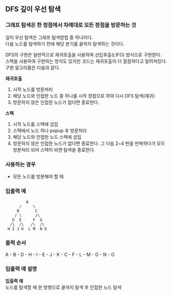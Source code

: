 ## DFS 깊이 우선 탐색

### 그래프 탐색은 한 정점에서 차례대로 모든 정점을 방문하는 것

깊이 우선 탐색은 그래프 탐색방법 중 하나이다.  
다음 노드를 탐색하기 전에 해당 분기를 끝까지 탐색하는 것이다.

DFS의 구현은 일반적으로 재귀호출을 사용하여 선입후출(LIFO) 방식으로 구현한다.  
스택을 사용하여 구현하는 방식도 있지만 코드는 재귀호출이 더 깔끔하다고 알려져있다.  
구현 알고리즘은 다음과 같다.

**재귀호출**

1. 시작 노드를 방문처리
2. 해당 노드와 인접한 노드 중 하나를 시작 정점으로 하여 다시 DFS 탐색(재귀)
3. 방문하지 않은 인접한 노드가 없다면 종료한다.

**스택**

1. 시작 노드를 스택에 삽입
2. 스택에서 노드 하나 popup 후 방문처리
3. 해당 노드와 인접한 노드 스택에 삽입
4. 방문하지 않은 인접한 노드가 없다면 종료한다.
   그 다음 2~4 번을 반복하다가 모두 방문처리 되어 스택이 비면 탐색을 종료한다.

### 사용하는 경우

- 모든 노드를 방문해야 할 때

### 입출력 예

```
         A
      /     \
     B       C
    / \      /\
   D  E     F  G
  /\  /\   /\  /\
 H I J K  L M  N O
```

### 출력 순서

A - B - D - H - I - E - J - K - C - F - L - M - G - N - O

### 입출력 예 설명

**입출력 예**  
노드를 탐색할 때 한 방향으로 끝까지 탐색 후 인접한 노드 탐색

